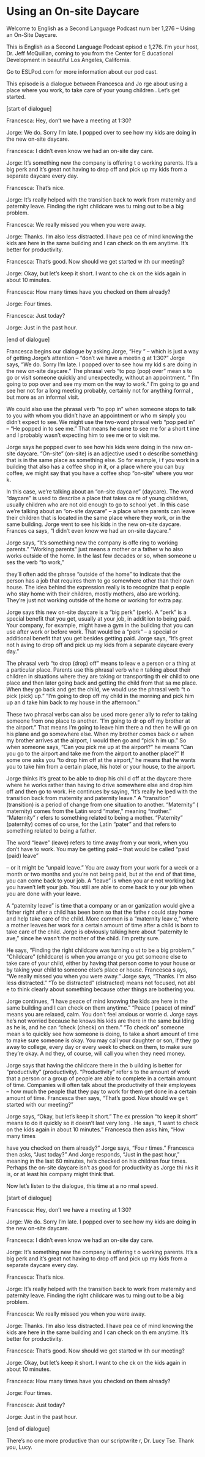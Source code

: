 # Using an On-site Daycare

Welcome to English as a Second Language Podcast num ber 1,276 – Using an On-Site Daycare.

This is English as a Second Language Podcast episod e 1,276. I’m your host, Dr. Jeff McQuillan, coming to you from the Center for E ducational Development in beautiful Los Angeles, California.

Go to ESLPod.com for more information about our pod cast.

This episode is a dialogue between Francesca and Jo rge about using a place where you work, to take care of your young children . Let’s get started.

[start of dialogue]

Francesca: Hey, don’t we have a meeting at 1:30?

Jorge: We do. Sorry I’m late. I popped over to see how my kids are doing in the new on-site daycare.

Francesca: I didn’t even know we had an on-site day care.

Jorge: It’s something new the company is offering t o working parents. It’s a big perk and it’s great not having to drop off and pick  up my kids from a separate daycare every day.

Francesca: That’s nice.

Jorge: It’s really helped with the transition back to work from maternity and paternity leave. Finding the right childcare was tu rning out to be a big problem.

Francesca: We really missed you when you were away.

Jorge: Thanks. I’m also less distracted. I have pea ce of mind knowing the kids are here in the same building and I can check on th em anytime. It’s better for productivity.

Francesca: That’s good. Now should we get started w ith our meeting?

Jorge: Okay, but let’s keep it short. I want to che ck on the kids again in about 10 minutes.

 Francesca: How many times have you checked on them already?

Jorge: Four times.

Francesca: Just today?

Jorge: Just in the past hour.

[end of dialogue]

Francesca begins our dialogue by asking Jorge, “Hey ” – which is just a way of getting Jorge’s attention – “don’t we have a meetin g at 1:30?” Jorge says, “We do. Sorry I’m late. I popped over to see how my kid s are doing in the new on-site daycare.” The phrasal verb “to pop (pop) over” mean s to go or visit someone quickly and unexpectedly, without an appointment. “ I’m going to pop over and see my mom on the way to work.” I’m going to go and  see her not for a long meeting probably, certainly not for anything formal , but more as an informal visit.

We could also use the phrasal verb “to pop in” when  someone stops to talk to you with whom you didn’t have an appointment or who m simply you didn’t expect to see. We might use the two-word phrasal verb “pop ped in” – “He popped in to see me.” That means he came to see me for a short t ime and I probably wasn’t expecting him to see me or to visit me.

Jorge says he popped over to see how his kids were doing in the new on-site daycare. “On-site” (on-site) is an adjective used t o describe something that is in the same place as something else. So for example, i f you work in a building that also has a coffee shop in it, or a place where you can buy coffee, we might say that you have a coffee shop “on-site” where you wor k.

In this case, we’re talking about an “on-site dayca re” (daycare). The word “daycare” is used to describe a place that takes ca re of young children, usually children who are not old enough to go to school yet . In this case we’re talking about an “on-site daycare” – a place where parents can leave their children that is located in the same place where they work, or in  the same building. Jorge went to see his kids in the new on-site daycare. Frances ca says, “I didn’t even know we had an on-site daycare.”

Jorge says, “It’s something new the company is offe ring to working parents.” “Working parents” just means a mother or a father w ho also works outside of the home. In the last few decades or so, when someone u ses the verb “to work,”

they’ll often add the phrase “outside of the home” to indicate that the person has a job that requires them to go somewhere other than  their own house. The idea behind the expression really is to recognize that p eople who stay home with their children, mostly mothers, also are working. They’re  just not working outside of the home or working for extra pay.

Jorge says this new on-site daycare is a “big perk”  (perk). A “perk” is a special benefit that you get, usually at your job, in addit ion to being paid. Your company, for example, might have a gym in the building that you can use after work or before work. That would be a “perk” – a special or additional benefit that you get besides getting paid. Jorge says, “It’s great not h aving to drop off and pick up my kids from a separate daycare every day.”

The phrasal verb “to drop (drop) off” means to leav e a person or a thing at a particular place. Parents use this phrasal verb whe n talking about their children in situations where they are taking or transporting th eir child to one place and then later going back and getting the child from that sa me place. When they go back and get the child, we would use the phrasal verb “t o pick (pick) up.” “I’m going to drop off my child in the morning and pick him up an d take him back to my house in the afternoon.”

These two phrasal verbs can also be used more gener ally to refer to taking someone from one place to another. “I’m going to dr op off my brother at the airport.” That means I’m going to leave him there a nd then he will go on his plane and go somewhere else. When my brother comes back o r when my brother arrives at the airport, I would then go and “pick h im up.” So when someone says, “Can you pick me up at the airport?” he means “Can you go to the airport and take me from the airport to another place?” If some one asks you “to drop him off at the airport,” he means that he wants you to take  him from a certain place, his hotel or your house, to the airport.

Jorge thinks it’s great to be able to drop his chil d off at the daycare there where he works rather than having to drive somewhere else  and drop him off and then go to work. He continues by saying, “It’s really he lped with the transition back from maternity and paternity leave.” A “transition”  (transition) is a period of change from one situation to another. “Maternity” ( maternity) comes from the Latin word “mater,” meaning “mother.” “Maternity” r efers to something related to being a mother. “Paternity” (paternity) comes of co urse, for the Latin “pater” and that refers to something related to being a father.

The word “leave” (leave) refers to time away from y our work, when you don’t have to work. You may be getting paid – that would be called “paid (paid) leave”

– or it might be “unpaid leave.” You are away from your work for a week or a month or two months and you’re not being paid, but at the end of that time, you can come back to your job. A “leave” is when you ar e not working but you haven’t left your job. You still are able to come back to y our job when you are done with your leave.

A “paternity leave” is time that a company or an or ganization would give a father right after a child has been born so that the fathe r could stay home and help take care of the child. More common is a “maternity leav e,” where a mother leaves her work for a certain amount of time after a child is born to take care of the child. Jorge is obviously talking here about “paternity le ave,” since he wasn’t the mother of the child. I’m pretty sure.

He says, “Finding the right childcare was turning o ut to be a big problem.” “Childcare” (childcare) is when you arrange or you get someone else to take care of your child, either by having that person come to  your house or by taking your child to someone else’s place or house. Francesca s ays, “We really missed you when you were away.” Jorge says, “Thanks. I’m also less distracted.” “To be distracted” (distracted) means not focused, not abl e to think clearly about something because other things are bothering you.

Jorge continues, “I have peace of mind knowing the kids are here in the same building and I can check on them anytime.” “Peace ( peace) of mind” means you are relaxed, calm. You don’t feel anxious or worrie d. Jorge says he’s not worried because he knows his kids are there in the same bui lding as he is, and he can “check (check) on them.” “To check on” someone mean s to quickly see how someone is doing, to take a short amount of time to  make sure someone is okay. You may call your daughter or son, if they go away to college, every day or every week to check on them, to make sure they’re okay. A nd they, of course, will call you when they need money.

Jorge says that having the childcare there in the b uilding is better for “productivity” (productivity). “Productivity” refer s to the amount of work that a person or a group of people are able to complete in  a certain amount of time. Companies will often talk about the productivity of  their employees – how much the people that they pay to work for them get done in a certain amount of time. Francesca then says, “That’s good. Now should we ge t started with our meeting?”

Jorge says, “Okay, but let’s keep it short.” The ex pression “to keep it short” means to do it quickly so it doesn’t last very long . He says, “I want to check on the kids again in about 10 minutes.” Francesca then  asks him, “How many times

have you checked on them already?” Jorge says, “Fou r times.” Francesca then asks, “Just today?” And Jorge responds, “Just in the past hour,” meaning in the last 60 minutes, he’s checked on his children four times. Perhaps the on-site daycare isn’t as good for productivity as Jorge thi nks it is, or at least his company might think that.

Now let’s listen to the dialogue, this time at a no rmal speed.

[start of dialogue]

Francesca: Hey, don’t we have a meeting at 1:30?

Jorge: We do. Sorry I’m late. I popped over to see how my kids are doing in the new on-site daycare.

Francesca: I didn’t even know we had an on-site day care.

Jorge: It’s something new the company is offering t o working parents. It’s a big perk and it’s great not having to drop off and pick  up my kids from a separate daycare every day.

Francesca: That’s nice.

Jorge: It’s really helped with the transition back to work from maternity and paternity leave. Finding the right childcare was tu rning out to be a big problem.

Francesca: We really missed you when you were away.

Jorge: Thanks. I’m also less distracted. I have pea ce of mind knowing the kids are here in the same building and I can check on th em anytime. It’s better for productivity.

Francesca: That’s good. Now should we get started w ith our meeting?

Jorge: Okay, but let’s keep it short. I want to che ck on the kids again in about 10 minutes.

Francesca: How many times have you checked on them already?

Jorge: Four times.

Francesca: Just today?

 Jorge: Just in the past hour.

[end of dialogue]

There’s no one more productive than our scriptwrite r, Dr. Lucy Tse. Thank you, Lucy.



